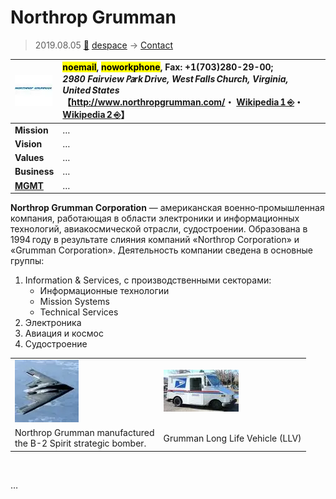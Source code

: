 # Northrop Grumman
> 2019.08.05 [🚀](../../../index/index.md) [despace](../index.md) → [Contact](../contact.md)

|[![](../f/contact/n/northrop_grumman_logo1_thumb.webp)](../f/contact/n/northrop_grumman_logo1.webp)|<mark>noemail</mark>, <mark>noworkphone</mark>, Fax: +1(703)280-29-00;<br> *2980 Fairview ㎩rk Drive, West Falls Church, Virginia, United States*<br> 【<http://www.northropgrumman.com/>・ [Wikipedia 1 ⎆](https://en.wikipedia.org/wiki/Northrop_Grumman)・ [Wikipedia 2 ⎆](https://en.wikipedia.org/wiki/Grumman_LLV)】|
|:-|:-|
|**Mission**|…|
|**Vision**|…|
|**Values**|…|
|**Business**|…|
|**[MGMT](../mgmt.md)**|…|

**Northrop Grumman Corporation** — американская военно‑промышленная компания, работающая в области электроники и информационных технологий, авиакосмической отрасли, судостроении. Образована в 1994 году в результате слияния компаний «Northrop Corporation» и «Grumman Corporation». Деятельность компании сведена в основные группы:

   1. Information & Services, с производственными секторами:
      - Информационные технологии
      - Mission Systems
      - Technical Services
   1. Электроника
   1. Авиация и космос
   1. Судостроение

| | |
|:-|:-|
|[![](../f/contact/n/northrop_grumman_usaf_b_2_spirit_thumb.webp)](../f/contact/n/northrop_grumman_usaf_b_2_spirit.webp)|[![](../f/contact/n/northrop_grumman_small_usps_truck_thumb.webp)](../f/contact/n/northrop_grumman_small_usps_truck.webp)|
|Northrop Grumman manufactured<br> the B-2 Spirit strategic bomber.|Grumman Long Life Vehicle (LLV)|

<p style="page-break-after:always"> </p>

…
